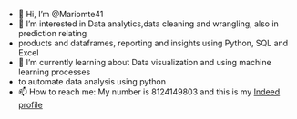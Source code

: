 - 👋 Hi, I’m @Mariomte41
- 👀 I’m interested in Data analytics,data cleaning and wrangling, also in prediction relating
- products and dataframes, reporting and insights using Python, SQL and Excel
- 🌱 I’m currently learning about Data visualization and using machine learning processes
- to automate data analysis using python
- 📫 How to reach me: My number is 8124149803 and this is my [Indeed profile](https://profile.indeed.com/?hl=es_MX&co=MX&from=gnav-notifcenter)  


<!---
Mariomte41/Mariomte41 is a ✨ special ✨ repository because its `README.md` (this file) appears on your GitHub profile.
You can click the Preview link to take a look at your changes.
--->
